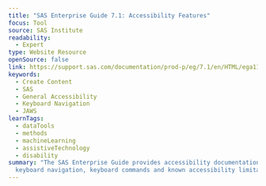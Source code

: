 ```yaml
---
title: "SAS Enterprise Guide 7.1: Accessibility Features"
focus: Tool
source: SAS Institute
readability:
  - Expert
type: Website Resource
openSource: false
link: https://support.sas.com/documentation/prod-p/eg/7.1/en/HTML/ega11y.htm
keywords:
  - Create Content
  - SAS
  - General Accessibility
  - Keyboard Navigation
  - JAWS
learnTags:
  - dataTools
  - methods
  - machineLearning
  - assistiveTechnology
  - disability
summary: "The SAS Enterprise Guide provides accessibility documentation for
  keyboard navigation, keyboard commands and known accessibility limitations.  "
---
```


